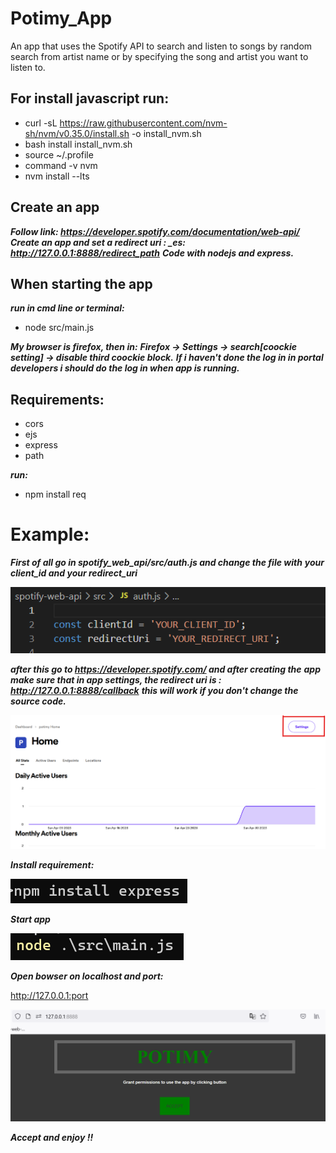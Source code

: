 # Potimy_App
An app that uses the Spotify API to search and listen to songs by random search from artist name or by specifying the song and artist you want to listen to.

## For install javascript run:

* curl -sL https://raw.githubusercontent.com/nvm-sh/nvm/v0.35.0/install.sh -o install_nvm.sh
* bash install install_nvm.sh
* source ~/.profile
* command -v nvm
* nvm install --lts

## Create an app

***Follow link: https://developer.spotify.com/documentation/web-api/***
***Create an app and set a redirect uri : \_es: http://127.0.0.1:8888/redirect_path***
***Code with nodejs and express.***

## When starting the app 

***run in cmd line or terminal:***
* node src/main.js 

***My browser is firefox, then in:***
***Firefox -> Settings -> search[coockie setting] -> disable third coockie block.***
***If i haven't done the log in in portal developers i should do the log in when app is running.***

## Requirements:
  
* cors
* ejs
* express
* path

***run:***
* npm install req

# Example:

***First of all go in spotify_web_api/src/auth.js and change the file with***
***your client_id and your redirect_uri***

![Alt text](/img/tutorial.png?raw=true "App Start")

***after this go to https://developer.spotify.com/ and after creating the***
***app make sure that in app settings, the redirect uri is : http://127.0.0.1:8888/callback***
***this will work if you don't change the source code.***

![Alt text](/img/app_setting.png?raw=true "App Start")

***Install requirement:***

![Alt text](/img/npm_install.png?raw=true "App Start")

***Start app***

![Alt text](/img/app_start.png?raw=true "App Start")

***Open bowser on localhost and port:***

http://127.0.0.1:port

![Alt text](/img/start_bowser.png?raw=true "App Start")

***Accept and enjoy !!***
